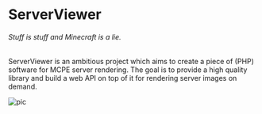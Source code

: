 ServerViewer
============
###### Stuff is stuff and Minecraft is a lie.

ServerViewer is an ambitious project which aims to create a piece of (PHP) software for MCPE server rendering. The goal is to provide a high quality library and build a web API on top of it for rendering server images on demand.


![pic](http://i.imgur.com/Je5zPYM.png)